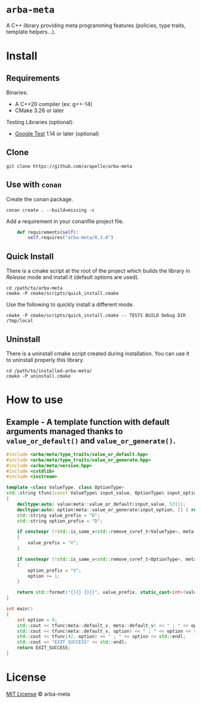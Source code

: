 # `arba-meta`

A C++ library providing meta programming features (policies, type traits, template helpers...).

# Install #
## Requirements ##

Binaries:

- A C++20 compiler (ex: g++-14)
- CMake 3.26 or later

Testing Libraries (optional):

- [Google Test](https://github.com/google/googletest) 1.14 or later (optional)

## Clone

```
git clone https://github.com/arapelle/arba-meta
```

## Use with `conan`

Create the conan package.
```
conan create . --build=missing -c
```
Add a requirement in your conanfile project file.
```python
    def requirements(self):
        self.requires("arba-meta/0.3.0")
```

## Quick Install ##
There is a cmake script at the root of the project which builds the library in *Release* mode and install it (default options are used).
```
cd /path/to/arba-meta
cmake -P cmake/scripts/quick_install.cmake
```
Use the following to quickly install a different mode.
```
cmake -P cmake/scripts/quick_install.cmake -- TESTS BUILD Debug DIR /tmp/local
```

## Uninstall ##
There is a uninstall cmake script created during installation. You can use it to uninstall properly this library.
```
cd /path/to/installed-arba-meta/
cmake -P uninstall.cmake
```

# How to use
## Example - A template function with default arguments managed thanks to `value_or_default()` and `value_or_generate()`.
```c++
#include <arba/meta/type_traits/value_or_default.hpp>
#include <arba/meta/type_traits/value_or_generate.hpp>
#include <arba/meta/version.hpp>
#include <cstdlib>
#include <iostream>

template <class ValueType, class OptionType>
std::string tfunc(const ValueType& input_value, OptionType& input_option)
{
    decltype(auto) value(meta::value_or_default(input_value, 531));
    decltype(auto) option(meta::value_or_generate(input_option, [] { return 642; }));
    std::string value_prefix = "D";
    std::string option_prefix = "D";

    if constexpr (!std::is_same_v<std::remove_cvref_t<ValueType>, meta::default_t>)
    {
        value_prefix = "V";
    }

    if constexpr (!std::is_same_v<std::remove_cvref_t<OptionType>, meta::default_t>)
    {
        option_prefix = "V";
        option += 1;
    }

    return std::format("{}{} {}{}", value_prefix, static_cast<int>(value), option_prefix, static_cast<int>(option));
}

int main()
{
    int option = 0;
    std::cout << tfunc(meta::default_v, meta::default_v) << " ; " << option << std::endl;
    std::cout << tfunc(meta::default_v, option) << " ; " << option << std::endl;
    std::cout << tfunc(42, option) << " ; " << option << std::endl;
    std::cout << "EXIT SUCCESS" << std::endl;
    return EXIT_SUCCESS;
}
```

# License

[MIT License](./LICENSE.md) © arba-meta
